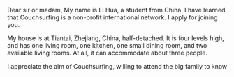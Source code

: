 Dear sir or madam,
  My name is Li Hua, a student from China. I have learned that Couchsurfing is a non-profit international network. I apply for joining you.

  My house is at Tiantai, Zhejiang, China, half-detached. It is four levels high, and has one living room, one kitchen, one small dining room, and two available living rooms. At all, it can accommodate about three people.

  I appreciate the aim of Couchsurfing, willing to attend the big family to know
